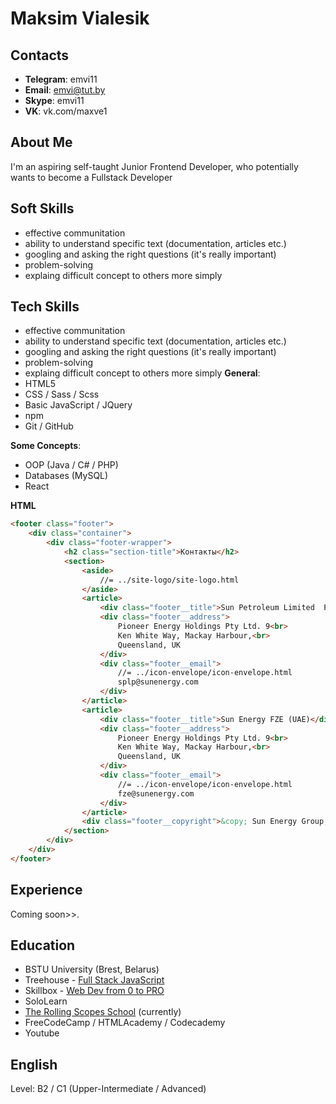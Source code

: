 # Maksim Vialesik 

## Contacts   

* __Telegram__: emvi11
* __Email__: emvi@tut.by 
* __Skype__: emvi11 
* __VK__: vk.com/maxve1 
 
## About Me 
I'm an aspiring self-taught Junior Frontend Developer, who potentially wants to become a Fullstack Developer
## Soft Skills 
* effective communitation
* ability to understand specific text (documentation, articles etc.)
* googling and asking the right questions (it's really important)
* problem-solving
* explaing difficult concept to others more simply
## Tech Skills
* effective communitation
* ability to understand specific text (documentation, articles etc.)
* googling and asking the right questions (it's really important)
* problem-solving
* explaing difficult concept to others more simply
__General__:
* HTML5
* CSS / Sass / Scss
* Basic JavaScript / JQuery
* npm
* Git / GitHub

__Some Concepts__:
* OOP (Java / C# / PHP)
* Databases (MySQL)
* React

__HTML__

```html
<footer class="footer">
	<div class="container">
		<div class="footer-wrapper">
			<h2 class="section-title">Контакты</h2>
			<section>
				<aside>
					//= ../site-logo/site-logo.html
				</aside>
				<article>
					<div class="footer__title">Sun Petroleum Limited  Partnership (UK)</div>
					<div class="footer__address">
						Pioneer Energy Holdings Pty Ltd. 9<br>
						Ken White Way, Mackay Harbour,<br>
						Queensland, UK
					</div>
					<div class="footer__email">
						//= ../icon-envelope/icon-envelope.html
						splp@sunenergy.com
					</div>
				</article>
				<article>
					<div class="footer__title">Sun Energy FZE (UAE)</div>
					<div class="footer__address">
						Pioneer Energy Holdings Pty Ltd. 9<br>
						Ken White Way, Mackay Harbour,<br>
						Queensland, UK
					</div>
					<div class="footer__email">
						//= ../icon-envelope/icon-envelope.html
						fze@sunenergy.com
					</div>
				</article>
				<div class="footer__copyright">&copy; Sun Energy Group, 2019</div>
			</section>
		</div>
	</div>
</footer>
```
## Experience

Coming soon>>.

## Education

* BSTU University (Brest, Belarus)
* Treehouse - [Full Stack JavaScript](https://teamtreehouse.com/tracks/full-stack-javascript)
* Skillbox - [Web Dev from 0 to PRO](https://course.skillbox.ru/webdev/)
* SoloLearn
* [The Rolling Scopes School](https://rs.school/russia/) (currently)
* FreeCodeCamp / HTMLAcademy / Codecademy
* Youtube

## English

Level: B2 / C1 (Upper-Intermediate / Advanced)
